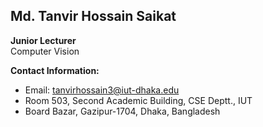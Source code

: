## Md. Tanvir Hossain Saikat  
**Junior Lecturer**  
Computer Vision  

**Contact Information:**  
- Email: [tanvirhossain3@iut-dhaka.edu](mailto:tanvirhossain3@iut-dhaka.edu)  
- Room 503, Second Academic Building, CSE Deptt., IUT  
- Board Bazar, Gazipur-1704, Dhaka, Bangladesh
